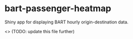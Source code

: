 # bart-passenger-heatmap

Shiny app for displaying BART hourly origin-destination data.

<> (TODO: update this file further)
